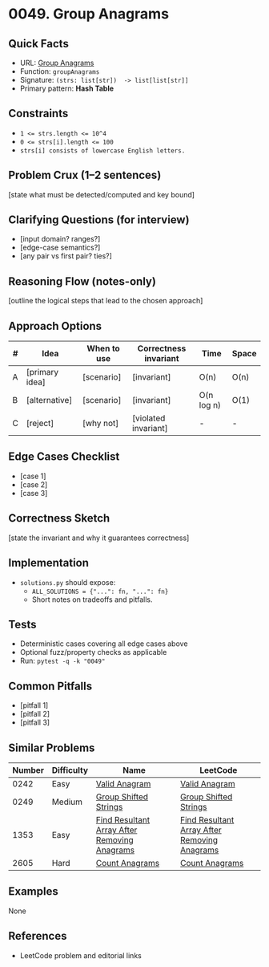# 0049. Group Anagrams

## Quick Facts

- URL: [Group Anagrams](https://leetcode.com/problems/group-anagrams/)
- Function: `groupAnagrams`
- Signature: `(strs: list[str])  -> list[list[str]]`
- Primary pattern: **Hash Table**

## Constraints

- `1 <= strs.length <= 10^4`
- `0 <= strs[i].length <= 100`
- `strs[i] consists of lowercase English letters.`

## Problem Crux (1–2 sentences)

[state what must be detected/computed and key bound]

## Clarifying Questions (for interview)

- [input domain? ranges?]
- [edge-case semantics?]
- [any pair vs first pair? ties?]

## Reasoning Flow (notes-only)

[outline the logical steps that lead to the chosen approach]

## Approach Options

| # | Idea | When to use | Correctness invariant | Time | Space |
|---|------|-------------|-----------------------|------|-------|
| A | [primary idea] | [scenario] | [invariant] | O(n) | O(n) |
| B | [alternative] | [scenario] | [invariant] | O(n log n) | O(1) |
| C | [reject] | [why not] | [violated invariant] | - | - |

## Edge Cases Checklist

- [case 1]
- [case 2]
- [case 3]

## Correctness Sketch

[state the invariant and why it guarantees correctness]

## Implementation

- `solutions.py` should expose:
  - `ALL_SOLUTIONS = {"...": fn, "...": fn}`
  - Short notes on tradeoffs and pitfalls.

## Tests

- Deterministic cases covering all edge cases above
- Optional fuzz/property checks as applicable
- Run: `pytest -q -k "0049"`

## Common Pitfalls

- [pitfall 1]
- [pitfall 2]
- [pitfall 3]

## Similar Problems

| Number | Difficulty | Name | LeetCode |
|---|---|---|---|
| 0242 | Easy | [Valid Anagram](../0242-valid-anagram/readme.md) | [Valid Anagram](https://leetcode.com/problems/valid-anagram/) |
| 0249 | Medium | [Group Shifted Strings](../0249-group-shifted-strings/readme.md) | [Group Shifted Strings](https://leetcode.com/problems/group-shifted-strings/) |
| 1353 | Easy | [Find Resultant Array After Removing Anagrams](../1353-find-resultant-array-after-removing-anagrams/readme.md) | [Find Resultant Array After Removing Anagrams](https://leetcode.com/problems/find-resultant-array-after-removing-anagrams/) |
| 2605 | Hard | [Count Anagrams](../2605-count-anagrams/readme.md) | [Count Anagrams](https://leetcode.com/problems/count-anagrams/) |

## Examples

None

## References

- LeetCode problem and editorial links

